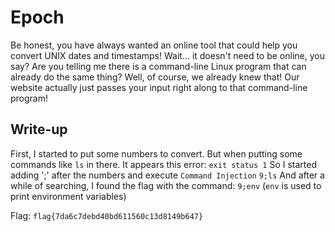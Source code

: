 # Epoch
Be honest, you have always wanted an online tool that could help you convert UNIX dates and timestamps! Wait... it doesn't need to be online, you say? Are you telling me there is a command-line Linux program that can already do the same thing? Well, of course, we already knew that! Our website actually just passes your input right along to that command-line program!
## Write-up
First, I started to put some numbers to convert. But when putting some commands like `ls` in there. It appears this error: `exit status 1`
So I started adding ';' after the numbers and execute `Command Injection`
```9;ls```
And after a while of searching, I found the flag with the command: `9;env` (`env` is used to print environment variables)

Flag: ```flag{7da6c7debd40bd611560c13d8149b647}```
